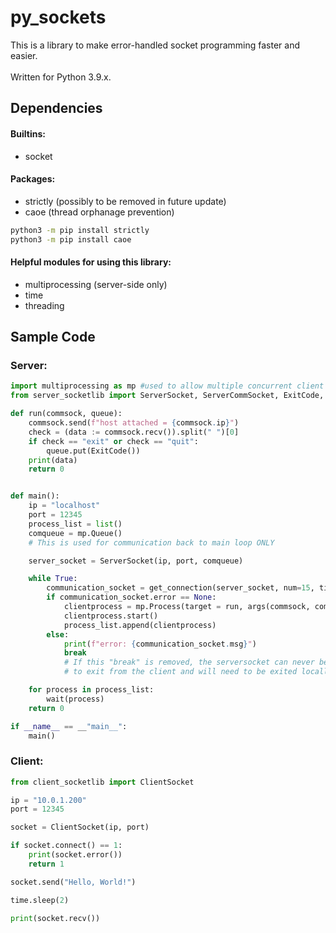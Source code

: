 # py_sockets
This is a library to make error-handled socket programming faster and easier.<br><br>Written for Python 3.9.x.


## Dependencies
#### Builtins:
  * socket


#### Packages:
  * strictly (possibly to be removed in future update)
  * caoe (thread orphanage prevention)

```bash
python3 -m pip install strictly
python3 -m pip install caoe
```

#### Helpful modules for using this library:
  * multiprocessing (server-side only)
  * time
  * threading



## Sample Code

### Server:

```python
import multiprocessing as mp #used to allow multiple concurrent client connections.
from server_socketlib import ServerSocket, ServerCommSocket, ExitCode, get_connection

def run(commsock, queue):
    commsock.send(f"host attached = {commsock.ip}")
    check = (data := commsock.recv()).split(" ")[0]
    if check == "exit" or check == "quit":
        queue.put(ExitCode())
    print(data)
    return 0


def main():
    ip = "localhost"
    port = 12345
    process_list = list()
    comqueue = mp.Queue()
    # This is used for communication back to main loop ONLY

    server_socket = ServerSocket(ip, port, comqueue)    

    while True:
        communication_socket = get_connection(server_socket, num=15, timeout=60)
        if communication_socket.error == None:
            clientprocess = mp.Process(target = run, args(commsock, comqueue, ))
            clientprocess.start()
            process_list.append(clientprocess)
        else:
            print(f"error: {communication_socket.msg}")
            break
            # If this "break" is removed, the serversocket can never be told
            # to exit from the client and will need to be exited locally.

    for process in process_list:
        wait(process)
    return 0

if __name__ == __"main__":
    main()
```

### Client:

```python
from client_socketlib import ClientSocket

ip = "10.0.1.200"
port = 12345

socket = ClientSocket(ip, port)

if socket.connect() == 1:
    print(socket.error())
    return 1

socket.send("Hello, World!")

time.sleep(2)

print(socket.recv())
```
